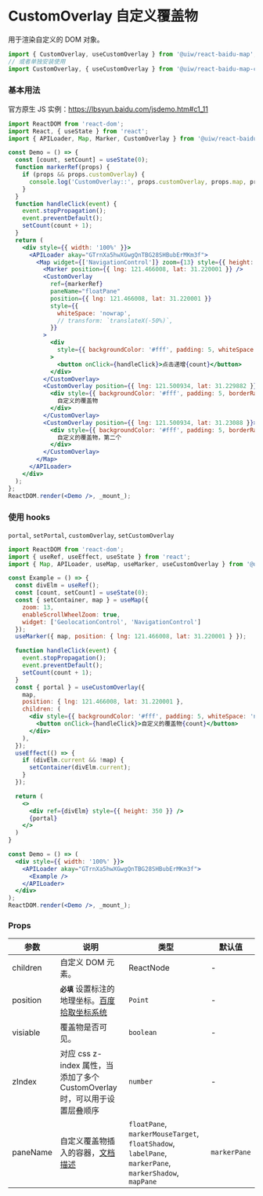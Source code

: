 CustomOverlay 自定义覆盖物
===

用于渲染自定义的 DOM 对象。

```jsx
import { CustomOverlay, useCustomOverlay } from '@uiw/react-baidu-map';
// 或者单独安装使用
import CustomOverlay, { useCustomOverlay } from '@uiw/react-baidu-map-custom-overlay';
```

### 基本用法

官方原生 JS 实例：https://lbsyun.baidu.com/jsdemo.htm#c1_11

<!--rehype:bgWhite=true&codeSandbox=true&codePen=true-->
```jsx
import ReactDOM from 'react-dom';
import React, { useState } from 'react';
import { APILoader, Map, Marker, CustomOverlay } from '@uiw/react-baidu-map';

const Demo = () => {
  const [count, setCount] = useState(0);
  function markerRef(props) {
    if (props && props.customOverlay) {
      console.log('CustomOverlay::', props.customOverlay, props.map, props.BMap);
    }
  }
  function handleClick(event) {
    event.stopPropagation();
    event.preventDefault();
    setCount(count + 1);
  }
  return (
    <div style={{ width: '100%' }}>
      <APILoader akay="GTrnXa5hwXGwgQnTBG28SHBubErMKm3f">
        <Map widget={['NavigationControl']} zoom={13} style={{ height: 350 }}>
          <Marker position={{ lng: 121.466008, lat: 31.220001 }} />
          <CustomOverlay
            ref={markerRef}
            paneName="floatPane"
            position={{ lng: 121.466008, lat: 31.220001 }} 
            style={{
              whiteSpace: 'nowrap',
              // transform: `translateX(-50%)`,
            }}
          >
            <div
              style={{ backgroundColor: '#fff', padding: 5, whiteSpace: 'nowrap', transform: `translateX(-50%)` }}
            >
              <button onClick={handleClick}>点击递增{count}</button>
            </div>
          </CustomOverlay>
          <CustomOverlay position={{ lng: 121.500934, lat: 31.229882 }} zIndex={99}>
            <div style={{ backgroundColor: '#fff', padding: 5, borderRadius: 10, whiteSpace: 'nowrap', border: '1px solid #333', userSelect: 'initial' }}>
              自定义的覆盖物
            </div>
          </CustomOverlay>
          <CustomOverlay position={{ lng: 121.500934, lat: 31.23088 }}>
            <div style={{ backgroundColor: '#fff', padding: 5, borderRadius: 10, whiteSpace: 'nowrap', border: '1px solid #333' }}>
              自定义的覆盖物，第二个
            </div>
          </CustomOverlay>
        </Map>
      </APILoader>
    </div>
  );
};
ReactDOM.render(<Demo />, _mount_);
```

### 使用 hooks

`portal`, `setPortal`, `customOverlay`, `setCustomOverlay`

<!--rehype:bgWhite=true&codeSandbox=true&codePen=true-->
```jsx
import ReactDOM from 'react-dom';
import { useRef, useEffect, useState } from 'react';
import { Map, APILoader, useMap, useMarker, useCustomOverlay } from '@uiw/react-baidu-map';

const Example = () => {
  const divElm = useRef();
  const [count, setCount] = useState(0);
  const { setContainer, map } = useMap({
    zoom: 13,
    enableScrollWheelZoom: true,
    widget: ['GeolocationControl', 'NavigationControl']
  });
  useMarker({ map, position: { lng: 121.466008, lat: 31.220001 } });

  function handleClick(event) {
    event.stopPropagation();
    event.preventDefault();
    setCount(count + 1);
  }
  const { portal } = useCustomOverlay({
    map,
    position: { lng: 121.466008, lat: 31.220001 },
    children: (
      <div style={{ backgroundColor: '#fff', padding: 5, whiteSpace: 'nowrap', transform: `translateX(-50%)` }}>
        <button onClick={handleClick}>自定义的覆盖物{count}</button>
      </div>
    ),
  });
  useEffect(() => {
    if (divElm.current && !map) {
      setContainer(divElm.current);
    }
  });

  return (
    <>
      <div ref={divElm} style={{ height: 350 }} />
      {portal}
    </>
  )
}

const Demo = () => (
  <div style={{ width: '100%' }}>
    <APILoader akay="GTrnXa5hwXGwgQnTBG28SHBubErMKm3f">
      <Example />
    </APILoader>
  </div>
);
ReactDOM.render(<Demo />, _mount_);
```

### Props

| 参数 | 说明 | 类型 | 默认值 |
| ----- | ----- | ----- | ----- |
| children | 自定义 DOM 元素。 | ReactNode | - |
| position | **`必填`** 设置标注的地理坐标。[百度拾取坐标系统](http://api.map.baidu.com/lbsapi/getpoint/index.html) | `Point` | - |
| visiable | 覆盖物是否可见。 | `boolean` | - |
| zIndex | 对应 css z-index 属性，当添加了多个 CustomOverlay 时，可以用于设置层叠顺序 | `number` | - |
| paneName | 自定义覆盖物插入的容器，[文档描述](https://github.com/uiwjs/react-baidu-map/blob/df20f20772a613770e7b2e8de319ff082fab06aa/src/types/overlay.d.ts#L1341-L1370) | `floatPane`, `markerMouseTarget`, `floatShadow`, `labelPane`, `markerPane`, `markerShadow`, `mapPane` | `markerPane` |

